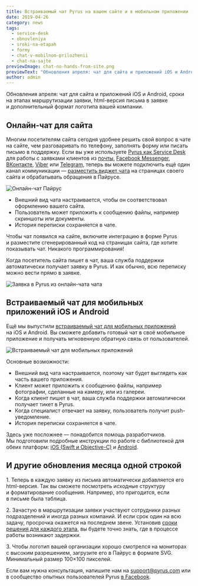 ```yaml
---
title: Встраиваемый чат Pyrus на вашем сайте и в мобильном приложении
date: 2019-04-26
category: news
tags:
  - service-desk
  - obnovleniya
  - sroki-na-etapah
  - formy
  - chat-v-mobilnom-prilozhenii
  - chat-na-sajte
previewImage: chat-no-hands-from-site.png
previewText: "Обновления апреля: чат для сайта и приложений iOS и Android, сроки на этапах маршрутизации заявки, html-версия письма в заявке и дополнительный формат логотипа вашей компании."
author: admin
---
```

Обновления апреля: чат для сайта и приложений iOS и Android, сроки на этапах маршрутизации заявки, html-версия письма в заявке и дополнительный формат логотипа вашей компании.

## Онлайн-чат для сайта

Многим посетителям сайта сегодня удобнее решить свой вопрос в чате на сайте, чем разговаривать по телефону, заполнять форму или писать письмо в поддержку. Если вы уже используете [Pyrus как Service Desk](https://pyrus.com/ru/servicedesk) для работы с заявками клиентов из [почты](/ru/help/integrations/email), [Facebook Messenger](/ru/help/integrations/facebook), [ВКонтакте](/ru/help/integrations/vkontakte), [Viber](/ru/help/integrations/viber) или [Telegram](/ru/help/integrations/telegram), теперь вы можете подключить ещё один канал коммуникации — [разместить виджет чата](/ru/help/servicedesk/chat) на страницах своего сайта и обрабатывать обращения в Пайрусе.

![Онлайн-чат Пайрус](Live-Chat-Window-2.webp)

- Внешний вид чата настраивается, чтобы он соответствовал оформлению вашего сайта.
- Пользователь может приложить к сообщению файлы, например скриншоты или документы.
- История переписки сохраняется в чате.

Чтобы чат появился на сайте, включите интеграцию в форме Pyrus и разместите сгенерированный код на страницах сайта, где хотите показывать чат. Никакого программирования!

Когда посетитель сайта пишет в чат, ваша служба поддержки автоматически получает заявку в Pyrus. И как обычно, всю переписку можно вести прямо в заявке.

![Заявка в Pyrus из онлайн-чата чата](live-chat-pyrus2.webp)

## Встраиваемый чат для мобильных приложений iOS и Android

Ещё мы выпустили [встраиваемый чат для мобильных приложений](/ru/help/servicedesk/in-app-chat) на iOS и Android. Вы сможете добавить готовый чат в своё мобильное приложение и получать мгновенную обратную связь от пользователей.

![Встраиваемый чат для мобильных приложений](in-app-chat.webp)

Основные возможности:

- Внешний вид чата настраивается, поэтому чат будет выглядеть как часть вашего приложения.
- Клиент может приложить к сообщению файлы, например фотографии, сделанные на камеру, или из галереи.
- Когда клиент пишет в чат, ваша служба поддержки автоматически получает тикет в Pyrus.
- Когда специалист отвечает на заявку, пользователь получит push-уведомление.
- История переписки сохраняется в чате.

Здесь уже посложнее — понадобится помощь разработчиков. Мы подготовили подробные инструкции по работе с библиотекой для обеих платформ: [iOS (Swift и Objective-C)](/ru/help/mobile/in-app-chat-ios) и [Android](/ru/help/mobile/in-app-chat-android).

## И другие обновления месяца одной строкой

1\. Теперь в каждую заявку из письма автоматически добавляется его html-версия. Так вы сможете посмотреть исходные структуру и форматирование сообщения. Например, это пригодится, если в письме была таблица.

2\. Зачастую в маршрутизации заявки участвуют сотрудники разных подразделений и иногда разных компаний. И если срок один на всю задачу, просрочка окажется на последнем звене. Установив [сроки решения для каждого этапа](/ru/help/servicedesk/sla#kak-nastroit-sroki-na-ehtapax), вы будете точно знать, где в процессе работы возникают задержки.

3\. Чтобы логотип вашей организации хорошо смотрелся на мониторах с высоким разрешением, загрузите его в Пайрус в формате SVG. Минимальный размер 100×100 пикселей.

Если вам нужна консультация, напишите нам на support@pyrus.com или в сообщество опытных пользователей Pyrus [в Facebook](https://www.facebook.com/groups/pyruspro/).